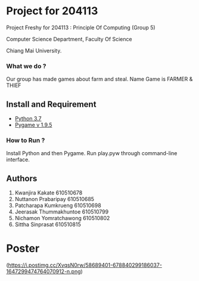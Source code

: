 # Project for 204113 
 Project Freshy for 204113 : Principle Of Computing (Group 5)
 
 Computer Science Department, Faculty Of Science 
 
 Chiang Mai University.
### What we do ?
 Our group has made games about farm and steal. Name Game is FARMER & THIEF 
## Install and Requirement
 * [Python 3.7](https://www.python.org/) 
 * [Pygame v 1.9.5](https://www.pygame.org/download.shtml)
### How to Run ?
 Install Python and then Pygame. Run play.pyw through command-line interface.
## Authors
 1. Kwanjira Kakate        610510678
 2. Nuttanon Prabaripay    610510685
 3. Patcharapa Kumkrueng   610510698
 4. Jeerasak Thummakhuntoe 610510799
 5. Nichamon Yomratchawong 610510802
 6. Sittha Sinprasat       610510815
# Poster
   (https://i.postimg.cc/XvqsN0rw/58689401-678840299186037-1647299474764070912-n.png) 
